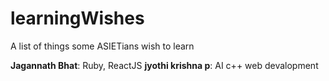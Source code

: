 # learningWishes
A list of things some ASIETians wish to learn

**Jagannath Bhat**: Ruby, ReactJS
**jyothi krishna p**: AI  c++ web devalopment 
